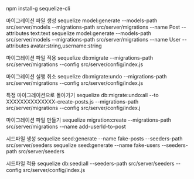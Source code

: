 npm install-g sequelize-cli

마이그레이션 파일 생성
sequelize model:generate --models-path src/server/models --migrations-path src/server/migrations --name Post --attributes text:text
sequelize model:generate --models-path src/server/models --migrations-path src/server/migrations --name User --attributes avatar:string,username:string

마이그레이션 파일 적용
sequelize db:migrate --migrations-path src/server/migrations --config src/server/config/index.js

마이그레이션 실행 취소
sequelize db:migrate:undo --migrations-path src/server/migrations --config src/server/config/index.js

특정 마이그레이션으로 돌아가기
sequelize db:migrate:undo:all --to XXXXXXXXXXXXXX-create-posts.js --migrations-path src/server/migrations --config src/server/config/index.j

마이그레이션 파일 만들기
sequelize migration:create --migrations-path src/server/migrations --name add-userId-to-post

시드파일 생성
sequelize seed:generate --name fake-posts --seeders-path src/server/seeders
sequelize seed:generate --name fake-users --seeders-path src/server/seeders

시드파일 적용
sequelize db:seed:all --seeders-path src/server/seeders --config src/server/config/index.js